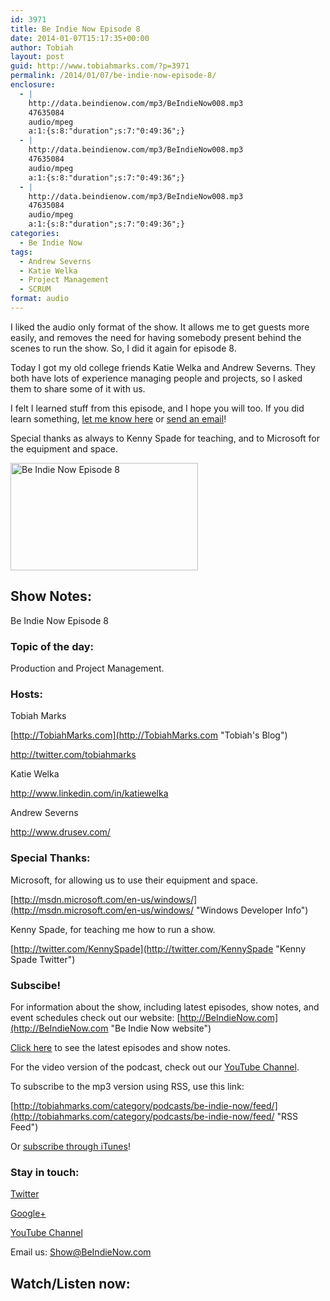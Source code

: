 ```yaml
---
id: 3971
title: Be Indie Now Episode 8
date: 2014-01-07T15:17:35+00:00
author: Tobiah
layout: post
guid: http://www.tobiahmarks.com/?p=3971
permalink: /2014/01/07/be-indie-now-episode-8/
enclosure:
  - |
    http://data.beindienow.com/mp3/BeIndieNow008.mp3
    47635084
    audio/mpeg
    a:1:{s:8:"duration";s:7:"0:49:36";}
  - |
    http://data.beindienow.com/mp3/BeIndieNow008.mp3
    47635084
    audio/mpeg
    a:1:{s:8:"duration";s:7:"0:49:36";}
  - |
    http://data.beindienow.com/mp3/BeIndieNow008.mp3
    47635084
    audio/mpeg
    a:1:{s:8:"duration";s:7:"0:49:36";}
categories:
  - Be Indie Now
tags:
  - Andrew Severns
  - Katie Welka
  - Project Management
  - SCRUM
format: audio
---
```

I liked the audio only format of the show. It allows me to get guests more easily, and removes the need for having somebody present behind the scenes to run the show. So, I did it again for episode 8.

Today I got my old college friends Katie Welka and Andrew Severns. They both have lots of experience managing people and projects, so I asked them to share some of it with us.

I felt I learned stuff from this episode, and I hope you will too. If you did learn something, [let me know here](http://tobiahmarks.com/contact/ "Contact") or [send an email](mailto:Show@BeIndieNow.com)!

Special thanks as always to Kenny Spade for teaching, and to Microsoft for the equipment and space.

<img alt="Be Indie Now Episode 8" src="/assets/2013/10/BeIndyNowLogo-512h-300x172.png?resize=300%2C172" width="300" height="172" data-recalc-dims="1" />

## Show Notes:

Be Indie Now Episode 8

### Topic of the day:

Production and Project Management.

### Hosts:

Tobiah Marks
  
[http://TobiahMarks.com](http://TobiahMarks.com "Tobiah's Blog")
  
<a title="Tobiah Twitter" href="http://twitter.com/tobiahmarks" target="_blank">http://twitter.com/tobiahmarks</a>

Katie Welka
  
<a title="Katie Welka LinkedIn" href="http://www.linkedin.com/in/katiewelka" target="_blank">http://www.linkedin.com/in/katiewelka</a>

Andrew Severns
  
<a title="Andrew Severns Website" href="http://www.drusev.com/" target="_blank">http://www.drusev.com/</a>

### Special Thanks:

Microsoft, for allowing us to use their equipment and space.
  
[http://msdn.microsoft.com/en-us/windows/](http://msdn.microsoft.com/en-us/windows/ "Windows Developer Info")
  
Kenny Spade, for teaching me how to run a show.
  
[http://twitter.com/KennySpade](http://twitter.com/KennySpade "Kenny Spade Twitter")

### Subscibe!

For information about the show, including latest episodes, show notes, and event schedules check out our website: [http://BeIndieNow.com](http://BeIndieNow.com "Be Indie Now website")

[Click here](http://tobiahmarks.com/category/podcasts/be-indie-now/ "Be Indie Now episodes and show notes") to see the latest episodes and show notes.

For the video version of the podcast, check out our <a title="YouTube" href="http://www.youtube.com/channel/UCW6QQfnk1In7woq619zgD0g" target="_blank">YouTube Channel</a>.

To subscribe to the mp3 version using RSS, use this link:
  
[http://tobiahmarks.com/category/podcasts/be-indie-now/feed/](http://tobiahmarks.com/category/podcasts/be-indie-now/feed/ "RSS Feed")
  
Or <a title="iTunes" href="https://itunes.apple.com/us/podcast/be-indie-now/id734501818 " target="_blank">subscribe through iTunes</a>!

### Stay in touch:

<a title="Twitter" href="http://twitter.com/BeIndieNow" target="_blank">Twitter</a>
  
<a href="https://plus.google.com/105885018850238693949" target="_blank" rel="publisher">Google+</a>
  
<a title="YouTube" href="http://www.youtube.com/channel/UCW6QQfnk1In7woq619zgD0g" target="_blank">YouTube Channel</a>
  
Email us: <Show@BeIndieNow.com>

## Watch/Listen now: